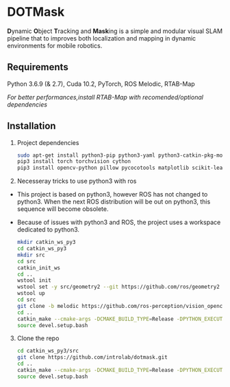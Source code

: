 # DOTMask

**D**ynamic **O**bject **T**racking and **Mask**ing is a simple and modular visual SLAM pipeline that to improves both localization and mapping in dynamic environments for mobile robotics. 

## Requirements

Python 3.6.9 (& 2.7), Cuda 10.2, PyTorch, ROS Melodic, RTAB-Map

*For better performances,install RTAB-Map with recomended/optional dependencies*

## Installation

1. Project dependencies

    ```bash
    sudo apt-get install python3-pip python3-yaml python3-catkin-pkg-modules python3-rospkg-modules python3-empy
    pip3 install torch torchvision cython
    pip3 install opencv-python pillow pycocotools matplotlib scikit-learn rospkg catkin_pkg
    ```
    
2. Necesseray tricks to use python3 with ros

  * This project is based on python3, however ROS has not changed to python3. When the next ROS distribution will be out on python3, this sequence will become obsolete.
  
  * Because of issues with python3 and ROS, the project uses a workspace dedicated to python3. 
    
    ```bash
    mkdir catkin_ws_py3
    cd catkin_ws_py3
    mkdir src
    cd src
    catkin_init_ws
    cd ..
    wstool init 
    wstool set -y src/geometry2 --git https://github.com/ros/geometry2 -v 0.6.5 
    wstool up 
    cd src
    git clone -b melodic https://github.com/ros-perception/vision_opencv.git 
    cd ..
    catkin_make --cmake-args -DCMAKE_BUILD_TYPE=Release -DPYTHON_EXECUTABLE=/usr/bin/python3  -DPYTHON_INCLUDE_DIR=/usr/include/python3.6m -DPYTHON_LIBRARY=/usr/lib/x86_64-linux-gnu/libpython3.6m.so 
    source devel.setup.bash
    ```
3. Clone the repo

    ```bash
    cd catkin_ws_py3/src
    git clone https://github.com/introlab/dotmask.git
    cd ..
    catkin_make --cmake-args -DCMAKE_BUILD_TYPE=Release -DPYTHON_EXECUTABLE=/usr/bin/python3  -DPYTHON_INCLUDE_DIR=/usr/include/python3.6m -DPYTHON_LIBRARY=/usr/lib/x86_64-linux-gnu/libpython3.6m.so 
    source devel.setup.bash
    ```
